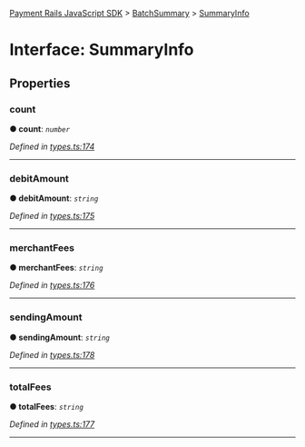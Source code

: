 [Payment Rails JavaScript SDK](../README.md) > [BatchSummary](../modules/batchsummary.md) > [SummaryInfo](../interfaces/batchsummary.summaryinfo.md)



# Interface: SummaryInfo


## Properties
<a id="count"></a>

###  count

**●  count**:  *`number`* 

*Defined in [types.ts:174](https://github.com/PaymentRails/javascript-sdk/blob/d7f3cdf/lib/types.ts#L174)*





___

<a id="debitamount"></a>

###  debitAmount

**●  debitAmount**:  *`string`* 

*Defined in [types.ts:175](https://github.com/PaymentRails/javascript-sdk/blob/d7f3cdf/lib/types.ts#L175)*





___

<a id="merchantfees"></a>

###  merchantFees

**●  merchantFees**:  *`string`* 

*Defined in [types.ts:176](https://github.com/PaymentRails/javascript-sdk/blob/d7f3cdf/lib/types.ts#L176)*





___

<a id="sendingamount"></a>

###  sendingAmount

**●  sendingAmount**:  *`string`* 

*Defined in [types.ts:178](https://github.com/PaymentRails/javascript-sdk/blob/d7f3cdf/lib/types.ts#L178)*





___

<a id="totalfees"></a>

###  totalFees

**●  totalFees**:  *`string`* 

*Defined in [types.ts:177](https://github.com/PaymentRails/javascript-sdk/blob/d7f3cdf/lib/types.ts#L177)*





___


